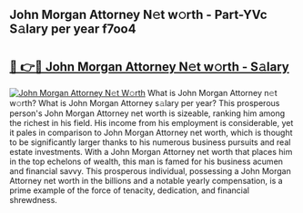 ## John Morgan Attorney N𝚎t w𝚘rth - Part-YVc S𝚊lary per year f7oo4

# <h2><a href="http://gc54nc.nevu.top/?p=John+Morgan+Attorney">🔗 👉🔴 John Morgan Attorney N𝚎t w𝚘rth - S𝚊lary</a></h2>

[![John Morgan Attorney N𝚎t W𝚘rth](https://i.imgur.com/Oavwk0R.jpeg)](http://gc54nc.nevu.top/?p=John+Morgan+Attorney)
What is John Morgan Attorney n𝚎t w𝚘rth? What is John Morgan Attorney s𝚊lary per year?
This prosperous person's John Morgan Attorney net worth is sizeable, ranking him among the richest in his field. His income from his employment is considerable, yet it pales in comparison to John Morgan Attorney net worth, which is thought to be significantly larger thanks to his numerous business pursuits and real estate investments. With a John Morgan Attorney net worth that places him in the top echelons of wealth, this man is famed for his business acumen and financial savvy. This prosperous individual, possessing a John Morgan Attorney net worth in the billions and a notable yearly compensation, is a prime example of the force of tenacity, dedication, and financial shrewdness.
